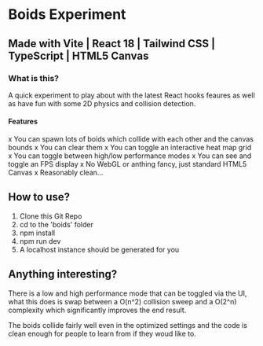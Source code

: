 # Boids Experiment
## Made with Vite | React 18 | Tailwind CSS | TypeScript | HTML5 Canvas

### What is this?

A quick experiment to play about with the latest React hooks feaures as well as
have fun with some 2D physics and collision detection.

#### Features
x You can spawn lots of boids which collide with each other and the canvas bounds
x You can clear them
x You can toggle an interactive heat map grid
x You can toggle between high/low performance modes
x You can see and toggle an FPS display
x No WebGL or anthing fancy, just standard HTML5 Canvas
x Reasonably clean...

## How to use?

1. Clone this Git Repo
2. cd to the 'boids' folder
3. npm install
4. npm run dev
5. A localhost instance should be generated for you

## Anything interesting?

There is a low and high performance mode that can be toggled via the UI,
what this does is swap between a O(n^2) collision sweep and a O(2^n) complexity
which significantly improves the end result.

The boids collide fairly well even in the optimized settings and the code is clean
enough for people to learn from if they woud like to.
 
